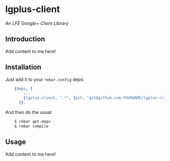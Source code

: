# lgplus-client

*An LFE Google+ Client Library*

## Introduction

Add content to me here!


## Installation

Just add it to your ``rebar.config`` deps:

```erlang
    {deps, [
        ...
        {lgplus-client, ".*", {git, "git@github.com:YOURNAME/lgplus-client.git", "master"}}
      ]}.
```

And then do the usual:

```bash
    $ rebar get-deps
    $ rebar compile
```


## Usage

Add content to me here!
